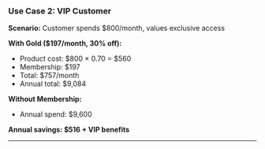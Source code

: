 ### Use Case 2: VIP Customer

**Scenario:** Customer spends $800/month, values exclusive access

**With Gold ($197/month, 30% off):**

- Product cost: $800 × 0.70 = $560
- Membership: $197
- Total: $757/month
- Annual total: $9,084

**Without Membership:**

- Annual spend: $9,600

**Annual savings: $516 + VIP benefits**

---
